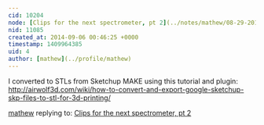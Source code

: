 ```yaml
---
cid: 10204
node: [Clips for the next spectrometer, pt 2](../notes/mathew/08-29-2014/clips-for-the-next-spectrometer-pt-2)
nid: 11085
created_at: 2014-09-06 00:46:25 +0000
timestamp: 1409964385
uid: 4
author: [mathew](../profile/mathew)
---
```


I converted to STLs from Sketchup MAKE using this tutorial and plugin:
http://airwolf3d.com/wiki/how-to-convert-and-export-google-sketchup-skp-files-to-stl-for-3d-printing/

[mathew](../profile/mathew) replying to: [Clips for the next spectrometer, pt 2](../notes/mathew/08-29-2014/clips-for-the-next-spectrometer-pt-2)

